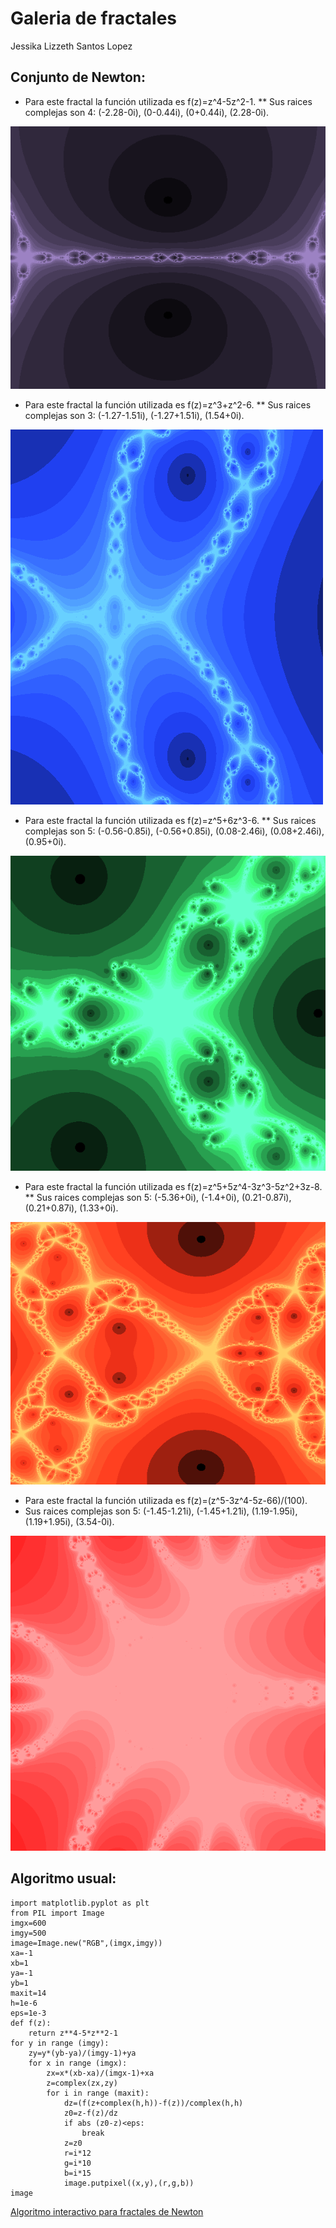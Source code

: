 # Galeria de fractales 
Jessika Lizzeth Santos Lopez 

## Conjunto de Newton:
* Para este fractal la función utilizada es f(z)=z^4-5z^2-1. 
** Sus raices complejas son 4: (-2.28-0i), (0-0.44i), (0+0.44i), (2.28-0i).

![Fractal 1](newton.png)

* Para este fractal la función utilizada es f(z)=z^3+z^2-6. 
** Sus raices complejas son 3: (-1.27-1.51i), (-1.27+1.51i), (1.54+0i).

![Fractal 2](Newton2.png)

* Para este fractal la función utilizada es f(z)=z^5+6z^3-6. 
** Sus raices complejas son 5: (-0.56-0.85i), (-0.56+0.85i), (0.08-2.46i), (0.08+2.46i), (0.95+0i).

![Fractal 3](Newton3.png)

* Para este fractal la función utilizada es f(z)=z^5+5z^4-3z^3-5z^2+3z-8. 
** Sus raices complejas son 5: (-5.36+0i), (-1.4+0i), (0.21-0.87i), (0.21+0.87i), (1.33+0i).

![Fractal 4](Newton4.png)

* Para este fractal la función utilizada es f(z)=(z^5-3z^4-5z-66)/(100).
* Sus raices complejas son 5: (-1.45-1.21i), (-1.45+1.21i), (1.19-1.95i), (1.19+1.95i), (3.54-0i).

![Fractal 5](Newton5.png)

## Algoritmo usual:
````
import matplotlib.pyplot as plt
from PIL import Image
imgx=600
imgy=500
image=Image.new("RGB",(imgx,imgy))
xa=-1
xb=1
ya=-1
yb=1
maxit=14
h=1e-6
eps=1e-3
def f(z):
    return z**4-5*z**2-1
for y in range (imgy):
    zy=y*(yb-ya)/(imgy-1)+ya
    for x in range (imgx):
        zx=x*(xb-xa)/(imgx-1)+xa
        z=complex(zx,zy)
        for i in range (maxit):
            dz=(f(z+complex(h,h))-f(z))/complex(h,h)
            z0=z-f(z)/dz
            if abs (z0-z)<eps:
                break
            z=z0
            r=i*12
            g=i*10
            b=i*15
            image.putpixel((x,y),(r,g,b))
image
````
 [Algoritmo interactivo para fractales de Newton](Interact_Newton.html)

